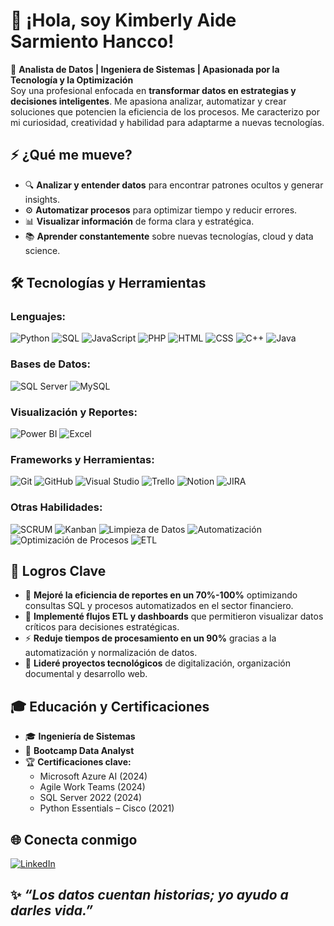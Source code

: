 # 👋 ¡Hola, soy Kimberly Aide Sarmiento Hancco!  
🎯 **Analista de Datos | Ingeniera de Sistemas | Apasionada por la Tecnología y la Optimización**  
Soy una profesional enfocada en **transformar datos en estrategias y decisiones inteligentes**. Me apasiona analizar, automatizar y crear soluciones que potencien la eficiencia de los procesos. Me caracterizo por mi curiosidad, creatividad y habilidad para adaptarme a nuevas tecnologías.

## ⚡ **¿Qué me mueve?**  
- 🔍 **Analizar y entender datos** para encontrar patrones ocultos y generar insights.  
- ⚙️ **Automatizar procesos** para optimizar tiempo y reducir errores.  
- 📊 **Visualizar información** de forma clara y estratégica.  
- 📚 **Aprender constantemente** sobre nuevas tecnologías, cloud y data science.  

## 🛠️ **Tecnologías y Herramientas**  
### **Lenguajes:**  
![Python](https://img.shields.io/badge/Python-3776AB?style=flat-square&logo=python&logoColor=white)  ![SQL](https://img.shields.io/badge/SQL-4479A1?style=flat-square&logo=database&logoColor=white)  ![JavaScript](https://img.shields.io/badge/JavaScript-F7DF1E?style=flat-square&logo=javascript&logoColor=black)  ![PHP](https://img.shields.io/badge/PHP-777BB4?style=flat-square&logo=php&logoColor=white)  ![HTML](https://img.shields.io/badge/HTML5-E34F26?style=flat-square&logo=html5&logoColor=white)  ![CSS](https://img.shields.io/badge/CSS3-1572B6?style=flat-square&logo=css3&logoColor=white)  ![C++](https://img.shields.io/badge/C++-00599C?style=flat-square&logo=cplusplus&logoColor=white)  ![Java](https://img.shields.io/badge/Java-007396?style=flat-square&logo=java&logoColor=white)  
### **Bases de Datos:**  
![SQL Server](https://img.shields.io/badge/SQL_Server-CC2927?style=flat-square&logo=microsoft-sql-server&logoColor=white)  ![MySQL](https://img.shields.io/badge/MySQL-4479A1?style=flat-square&logo=mysql&logoColor=white)  
### **Visualización y Reportes:**  
![Power BI](https://img.shields.io/badge/Power_BI-F2C811?style=flat-square&logo=powerbi&logoColor=black)  ![Excel](https://img.shields.io/badge/Excel-217346?style=flat-square&logo=microsoft-excel&logoColor=white)  
### **Frameworks y Herramientas:**  
![Git](https://img.shields.io/badge/Git-F05032?style=flat-square&logo=git&logoColor=white)  ![GitHub](https://img.shields.io/badge/GitHub-181717?style=flat-square&logo=github&logoColor=white)  ![Visual Studio](https://img.shields.io/badge/Visual_Studio-5C2D91?style=flat-square&logo=visual-studio&logoColor=white)  ![Trello](https://img.shields.io/badge/Trello-0052CC?style=flat-square&logo=trello&logoColor=white)  ![Notion](https://img.shields.io/badge/Notion-000000?style=flat-square&logo=notion&logoColor=white)  ![JIRA](https://img.shields.io/badge/JIRA-0052CC?style=flat-square&logo=jira&logoColor=white)  
### **Otras Habilidades:**  
![SCRUM](https://img.shields.io/badge/SCRUM-FF6F00?style=flat-square&logo=scrumalliance&logoColor=white)  ![Kanban](https://img.shields.io/badge/Kanban-009688?style=flat-square&logo=kanban&logoColor=white)  ![Limpieza de Datos](https://img.shields.io/badge/Limpieza_de_Datos-4B0082?style=flat-square&logo=data&logoColor=white)  ![Automatización](https://img.shields.io/badge/Automatización-FF4088?style=flat-square&logo=processwire&logoColor=white)  ![Optimización de Procesos](https://img.shields.io/badge/Optimización_de_Procesos-795548?style=flat-square&logo=processwire&logoColor=white)  ![ETL](https://img.shields.io/badge/ETL-4B0082?style=flat-square&logo=data&logoColor=white)  

## 📌 **Logros Clave**  
- 🚀 **Mejoré la eficiencia de reportes en un 70%-100%** optimizando consultas SQL y procesos automatizados en el sector financiero.  
- 🔄 **Implementé flujos ETL y dashboards** que permitieron visualizar datos críticos para decisiones estratégicas.  
- ⚡ **Reduje tiempos de procesamiento en un 90%** gracias a la automatización y normalización de datos.  
- 🧠 **Lideré proyectos tecnológicos** de digitalización, organización documental y desarrollo web.  

## 🎓 **Educación y Certificaciones**  
- 🎓 **Ingeniería de Sistemas**
- 🎯 **Bootcamp Data Analyst**
- 🏆 **Certificaciones clave:**  
  - Microsoft Azure AI (2024)  
  - Agile Work Teams (2024)  
  - SQL Server 2022 (2024)  
  - Python Essentials – Cisco (2021)  

## 🌐 **Conecta conmigo**  
[![LinkedIn](https://img.shields.io/badge/LinkedIn-0077B5?style=flat-square&logo=linkedin&logoColor=white)](https://www.linkedin.com/in/kimberlysarmientoh)  

## ✨ *“Los datos cuentan historias; yo ayudo a darles vida.”*  
